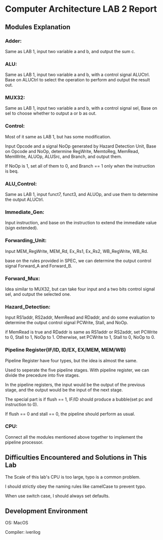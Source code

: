 # Computer Architecture LAB 2 Report

## Modules Explanation

### Adder: 

Same as LAB 1, input two variable a and b, and output the sum c.

### ALU:

Same as LAB 1, input two variable a and b, with a control signal ALUCtrl. Base on ALUCtrl to select the operation to perform and output the result out.

### MUX32: 

Same as LAB 1, input two variable a and b, with a control signal sel, Base on sel to choose whether to output a or b as out.

### Control:

Most of it same as LAB 1, but has some modification.

Input Opcode and a signal NoOp generated by Hazard Detection Unit, Base on Opcode and NoOp, determine RegWrite, MemtoReg, MemRead, MemWrite, ALUOp, ALUSrc, and Branch, and output them.

If NoOp is 1, set all of them to 0, and Branch == 1 only when the instruction is beq.

### ALU_Control:

Same as LAB 1, input funct7, funct3, and ALUOp, and use them to determine the output ALUCtrl.

### Immediate_Gen:

Input instruction, and base on the instruction to extend the immediate value (sign extended).

### Forwarding_Unit:

Input MEM_RegWrite, MEM_Rd, Ex_Rs1, Ex_Rs2, WB_RegWrite, WB_Rd.

base on the rules provided in SPEC, we can determine the output control signal Forward_A and Forward_B.

### Forward_Mux:

Idea similar to MUX32, but can take four input and a two bits control signal sel, and output the selected one.

### Hazard_Detection:

Input RS1addr, RS2addr, MemRead and RDaddr, and do some evaluation to determine the output control signal PCWrite, Stall, and NoOp.

if MemRead is true and RDaddr is same as RS1addr or RS2addr, set PCWrite to 0, Stall to 1, NoOp to 1. Otherwise, set PCWrite to 1, Stall to 0, NoOp to 0.

### Pipeline Register(IF/ID, ID/EX, EX/MEM, MEM/WB)

Pipeline Register have four types, but the idea is almost the same.

Used to seperate the five pipeline stages. With pipeline register, we can divide the precedure into five stages.

In the pipeline registers, the input would be the output of the previous stage, and the output would be the input of the next stage.

The special part is if flush == 1, IF/ID should produce a bubble(set pc and instruction to 0).

If flush == 0 and stall == 0, the pipeline should perform as usual.

### CPU:

Connect all the modules mentioned above together to implement the pipeline processor.







## Difficulties Encountered and Solutions in This Lab

The Scale of this lab's CPU is too large, typo is a common problem.

I should strictly obey the naming rules like camelCase to prevent typo.

When use switch case, I should always set defaults.

## Development Environment

OS: MacOS

Compiler: iverilog
